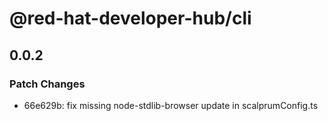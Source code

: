 # @red-hat-developer-hub/cli

## 0.0.2

### Patch Changes

- 66e629b: fix missing node-stdlib-browser update in scalprumConfig.ts
